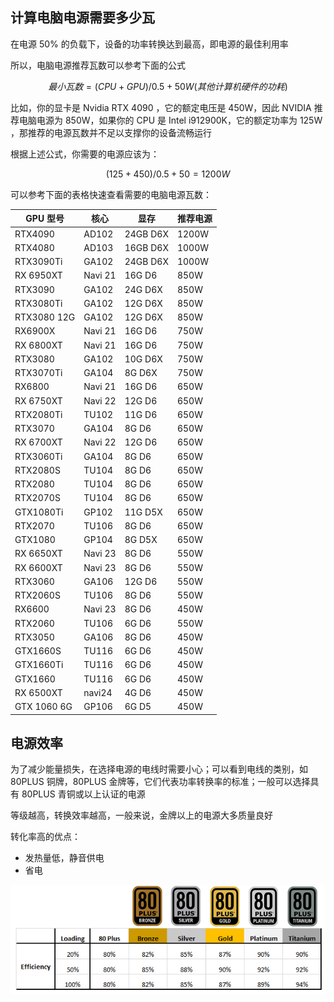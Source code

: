 ## 计算电脑电源需要多少瓦

在电源 50% 的负载下，设备的功率转换达到最高，即电源的最佳利用率

所以，电脑电源推荐瓦数可以参考下面的公式

$$
最小瓦数 = (CPU + GPU)/ 0.5 + 50W(其他计算机硬件的功耗)
$$

比如，你的显卡是 Nvidia RTX 4090 ，它的额定电压是 450W，因此 NVIDIA 推荐电脑电源为 850W，如果你的 CPU 是 Intel i912900K，它的额定功率为 125W ，那推荐的电源瓦数并不足以支撑你的设备流畅运行

根据上述公式，你需要的电源应该为：

$$
(125+450) / 0.5+50 = 1200W
$$

可以参考下面的表格快速查看需要的电脑电源瓦数：

| GPU 型号    | 核心    | 显存     | 推荐电源 |
| ----------- | ------- | -------- | -------- |
| RTX4090     | AD102   | 24GB D6X | 1200W    |
| RTX4080     | AD103   | 16GB D6X | 1000W    |
| RTX3090Ti   | GA102   | 24GB D6X | 1000W    |
| RX 6950XT   | Navi 21 | 16G D6   | 850W     |
| RTX3090     | GA102   | 24G D6X  | 850W     |
| RTX3080Ti   | GA102   | 12G D6X  | 850W     |
| RTX3080 12G | GA102   | 12G D6X  | 850W     |
| RX6900X     | Navi 21 | 16G D6   | 750W     |
| RX 6800XT   | Navi 21 | 16G D6   | 750W     |
| RTX3080     | GA102   | 10G D6X  | 750W     |
| RTX3070Ti   | GA104   | 8G D6X   | 750W     |
| RX6800      | Navi 21 | 16G D6   | 650W     |
| RX 6750XT   | Navi 22 | 12G D6   | 650W     |
| RTX2080Ti   | TU102   | 11G D6   | 650W     |
| RTX3070     | GA104   | 8G D6    | 650W     |
| RX 6700XT   | Navi 22 | 12G D6   | 650W     |
| RTX3060Ti   | GA104   | 8G D6    | 650W     |
| RTX2080S    | TU104   | 8G D6    | 650W     |
| RTX2080     | TU104   | 8G D6    | 650W     |
| RTX2070S    | TU104   | 8G D6    | 650W     |
| GTX1080Ti   | GP102   | 11G D5X  | 650W     |
| RTX2070     | TU106   | 8G D6    | 650W     |
| GTX1080     | GP104   | 8G D5X   | 650W     |
| RX 6650XT   | Navi 23 | 8G D6    | 550W     |
| RX 6600XT   | Navi 23 | 8G D6    | 550W     |
| RTX3060     | GA106   | 12G D6   | 550W     |
| RTX2060S    | TU106   | 8G D6    | 550W     |
| RX6600      | Navi 23 | 8G D6    | 450W     |
| RTX2060     | TU106   | 6G D6    | 550W     |
| RTX3050     | GA106   | 8G D6    | 450W     |
| GTX1660S    | TU116   | 6G D6    | 450W     |
| GTX1660Ti   | TU116   | 6G D6    | 450W     |
| GTX1660     | TU116   | 6G D6    | 450W     |
| RX 6500XT   | navi24  | 4G D6    | 450W     |
| GTX 1060 6G | GP106   | 6G D5    | 450W     |

## 电源效率

为了减少能量损失，在选择电源的电线时需要小心；可以看到电线的类别，如 80PLUS 铜牌，80PLUS 金牌等，它们代表功率转换率的标准；一般可以选择具有 80PLUS 青铜或以上认证的电源

等级越高，转换效率越高，一般来说，金牌以上的电源大多质量良好

转化率高的优点：

- 发热量低，静音供电
- 省电

![img](.assets/%E6%98%BE%E5%8D%A1%E7%94%B5%E6%BA%90%E8%AE%A1%E7%AE%97/image.png)
